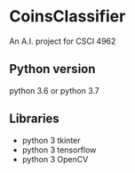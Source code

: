 # CoinsClassifier
An A.I. project for CSCI 4962

## Python version
  python 3.6 or python 3.7

## Libraries
- python 3 tkinter
- python 3 tensorflow
- python 3 OpenCV
